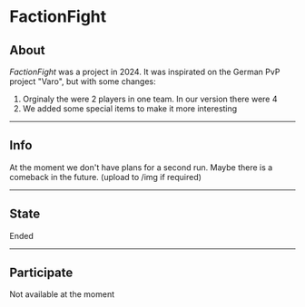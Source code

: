 # FactionFight

## About

*FactionFight* was a project in 2024. It was inspirated on the German PvP project "Varo", but with some changes:

1. Orginaly the were 2 players in one team. In our version there were 4
2. We added some special items to make it more interesting

---

## Info

At the moment we don't have plans for a second run.
Maybe there is a comeback in the future.  (upload to /img if required)

---

## State
Ended

---

## Participate
Not available at the moment
